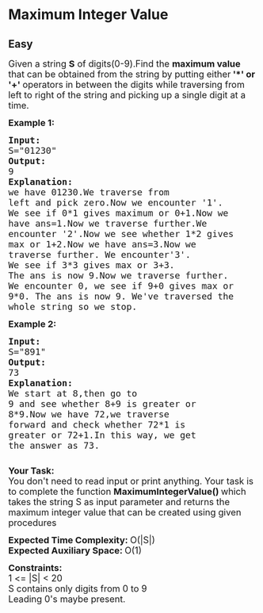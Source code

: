 # Maximum Integer Value
## Easy
<div class="problems_problem_content__Xm_eO"><p><span style="font-size:18px">Given a string <strong>S</strong> of digits(0-9).Find the <strong>maximum value</strong> that can be obtained from the string by putting either<strong> '*' or '+' </strong>operators in between the digits while traversing from left to right of the string and picking up a single digit at a time.</span></p>

<p><span style="font-size:18px"><strong>Example 1:</strong></span></p>

<pre><span style="font-size:18px"><strong>Input: 
</strong>S="01230"
<strong>Output: 
</strong>9
<strong>Explanation: 
</strong>we have 01230.We traverse from 
left and pick zero.Now we encounter '1'. 
We see if 0*1 gives maximum or 0+1.Now we 
have ans=1.Now we traverse further.We 
encounter '2'.Now we see whether 1*2 gives 
max or 1+2.Now we have ans=3.Now we 
traverse further. We encounter'3'.
We see if 3*3 gives max or 3+3.
The ans is now 9.Now we traverse further. 
We encounter 0, we see if 9+0 gives max or 
9*0. The ans is now 9. We've traversed the
whole string so we stop.</span></pre>

<p><strong><span style="font-size:18px">Example 2:</span></strong></p>

<pre><span style="font-size:18px"><strong>Input:</strong> 
S="891"
<strong>Output:</strong> 
73
<strong>Explanation:
</strong>We start at 8,then go to
9 and see whether 8+9 is greater or
8*9.Now we have 72,we traverse 
forward and check whether 72*1 is 
greater or 72+1.In this way, we get 
the answer as 73.
</span>
</pre>

<p><span style="font-size:18px"><strong>Your Task:</strong><br>
You don't need to read input or print anything. Your task is to complete the function <strong>MaximumIntegerValue()&nbsp;</strong>which takes the string&nbsp;S&nbsp;as input parameter&nbsp;and returns the maximum integer value that can be&nbsp;created using given procedures</span></p>

<p><span style="font-size:18px"><strong>Expected Time Complexity:&nbsp;</strong>O(|S|)<br>
<strong>Expected Auxiliary Space:&nbsp;</strong>O(1)</span></p>

<p><span style="font-size:18px"><strong>Constraints:</strong><br>
1 &lt;= |S|&nbsp;&lt;&nbsp;20<br>
S contains only digits from 0 to 9<br>
Leading 0's maybe present.</span></p>
</div>